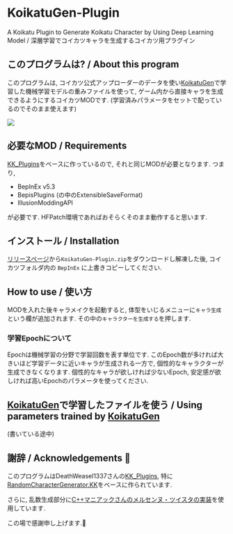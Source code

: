 # KoikatuGen-Plugin
A Koikatu Plugin to Generate Koikatu Character by Using Deep Learning Model / 深層学習でコイカツキャラを生成するコイカツ用プラグイン

## このプログラムは? / About this program
このプログラムは, コイカツ公式アップローダーのデータを使い[KoikatuGen](https://github.com/tropical-362827/KoikatuGen)で学習した機械学習モデルの重みファイルを使って, ゲーム内から直接キャラを生成できるようにするコイカツMODです. (学習済みパラメータをセットで配っているのでそのまま使えます)

![](https://i.imgur.com/GEC068x.png)

## 必要なMOD / Requirements
[KK_Plugins](https://github.com/DeathWeasel1337/KK_Plugins)をベースに作っているので, それと同じMODが必要となります. つまり,
- BepInEx v5.3
- BepisPlugins (の中のExtensibleSaveFormat)
- IllusionModdingAPI

が必要です. HFPatch環境であればおそらくそのまま動作すると思います.

## インストール / Installation
[リリースページ](https://github.com/tropical-362827/KoikatuGen-Plugin/releases)から`KoikatuGen-Plugin.zip`をダウンロードし解凍した後, コイカツフォルダ内の `BepInEx` に上書きコピーしてください.

## How to use / 使い方
MODを入れた後キャラメイクを起動すると, 体型をいじるメニューに`キャラ生成`という欄が追加されます. その中の`キャラクターを生成する`を押します.

### 学習Epochについて
Epochは機械学習の分野で学習回数を表す単位です. このEpoch数が多ければ大きいほど学習データに近いキャラが生成される一方で, 個性的なキャラクターが生成できなくなります.
個性的なキャラが欲しければ少ないEpoch, 安定感が欲しければ高いEpochのパラメータを使ってください.

## [KoikatuGen](https://github.com/tropical-362827/KoikatuGen)で学習したファイルを使う / Using parameters trained by [KoikatuGen](https://github.com/tropical-362827/KoikatuGen)
(書いている途中)

## 謝辞 / Acknowledgements 🙇
このプログラムはDeathWeasel1337さんの[KK_Plugins](https://github.com/DeathWeasel1337/KK_Plugins), 特に[RandomCharacterGenerator.KK](https://github.com/DeathWeasel1337/KK_Plugins/tree/master/src/RandomCharacterGenerator.KK)をベースに作られています.

さらに, 乱数生成部分に[C++マニアックさんのメルセンヌ・ツイスタの実装](http://stlalv.la.coocan.jp/MersenneTwister.html)を使用しています.

この場で感謝申し上げます.🙇
